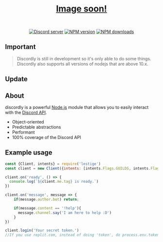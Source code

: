 <div align="center">
  <br />
  <p>
    <a href="https://discord.gg/YM9KxHpcWb"><h1>Image soon!</h1></a>
  </p>
  <br />
  <p>
    <a href="https://discord.gg/YM9KxHpcWb"><img src="https://img.shields.io/discord/863339994000654346?color=5865F2&logo=discord&logoColor=white" alt="Discord server" /></a>
    <a href="https://www.npmjs.com/package/discordly"><img src="https://img.shields.io/npm/v/discordly.svg?maxAge=3600" alt="NPM version" /></a>
    <a href="https://www.npmjs.com/package/discordly"><img src="https://img.shields.io/npm/dt/discordly.svg?maxAge=3600" alt="NPM downloads" /></a>
  </p>
</div>


## Important
> Discordly is still in development so it's only able to do some things. <br>
> Discordly also supports all versions of nodejs that are above 10.x.

## Update



## About

discordly is a powerful [Node.js](https://nodejs.org) module that allows you to easily interact with the
[Discord API](https://discord.com/developers/docs/intro).

- Object-oriented
- Predictable abstractions
- Performant
- 100% coverage of the Discord API



## Example usage


```js
const {Client, intents} = require('lestige')
const client = new Client({intents: [intents.Flags.GUILDS, intents.Flags.GUILD_MESSAGES, intents.Flags.GUILD_MESSAGE_REACTIONS]})

client.on('ready', () => {
  console.log(`${client.me.tag} is ready.`)
})

client.on('message', message => {
    if(message.author.bot) return;

    if(message.content == '!help'){
      message.channel.say('I am here to help :D')
    }
})

client.login('Your secret token.')
//If you use replit.com, instead of doing 'token', do process.env.token.
```
